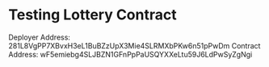 # Testing Lottery Contract

Deployer Address: 281L8VgPP7XBvxH3eL1BuBZzUpX3Mie4SLRMXbPKw6n51pPwDm
Contract Address: wF5emiebg4SLJBZN1GFnPpPaUSQYXXeLtu59J6LdPwSyZgNgi
